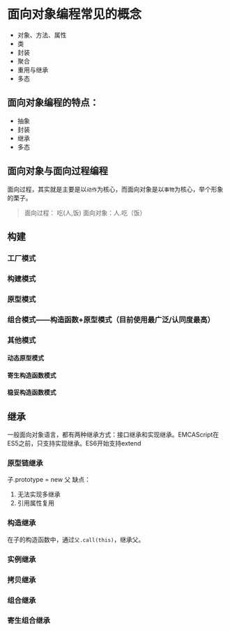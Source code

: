 # 面向对象编程常见的概念
- 对象、方法、属性
- 类
- 封装
- 聚合
- 重用与继承
- 多态

## 面向对象编程的特点：
- 抽象
- 封装
- 继承
- 多态

## 面向对象与面向过程编程
面向过程，其实就是主要是以``动作``为核心，而面向对象是以``事物``为核心，举个形象的栗子。
> 面向过程： 吃(人,饭)
面向对象：人.吃（饭）

## 构建
### 工厂模式

### 构建模式
### 原型模式

### 组合模式——构造函数+原型模式（目前使用最广泛/认同度最高）
### 其他模式
#### 动态原型模式
#### 寄生构造函数模式
#### 稳妥构造函数模式

## 继承
一般面向对象语言，都有两种继承方式：接口继承和实现继承。EMCAScript在ES5之前，只支持实现继承。ES6开始支持extend
### 原型链继承
子.prototype = new 父
缺点：
1. 无法实现多继承
2. 引用属性复用
### 构造继承
在子的构造函数中，通过```父.call(this)```，继承父。
### 实例继承

### 拷贝继承
### 组合继承
### 寄生组合继承